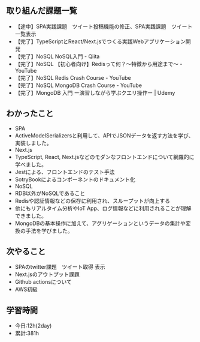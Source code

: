 ## 取り組んだ課題一覧
-  【途中】SPA実践課題　ツイート投稿機能の修正、SPA実践課題　ツイート一覧表示
-  【完了】TypeScriptとReact/Next.jsでつくる実践Webアプリケーション開発
-  【完了】NoSQL NoSQL入門 - Qiita
-  【完了】NoSQL 【初心者向け】Redisって何？〜特徴から用途まで〜 - YouTube
-  【完了】NoSQL Redis Crash Course - YouTube
-  【完了】NoSQL MongoDB Crash Course - YouTube
-  【完了】MongoDB 入門 ー演習しながら学ぶクエリ操作ー | Udemy

## わかったこと
-  SPA
  -  ActiveModelSerializersと利用して、APIでJSONデータを返す方法を学び、実装しました。
-  Next.js
  - TypeScript, React, Next.jsなどのモダンなフロントエンドについて網羅的に学べました。
  - Jestによる、フロントエンドのテスト手法
  - SotryBookによるコンポーネントのドキュメント化
-  NoSQL
  - RDB以外がNoSQLであること
  - Redisや認証情報などの保存に利用され、スループットが向上する
  - 他にもリアルタイム分析やIoT App、ログ情報などに利用されることが理解できました。
  - MongoDBの基本操作に加えて、アグリゲーションというデータの集計や変換の手法を学びました。

## 次やること
- SPAのtwitter課題　ツイート取得 表示
- Next.jsのアウトプット課題
- Github actionsについて
- AWS初級

## 学習時間
- 今日:12h(2day)
- 累計:381h
